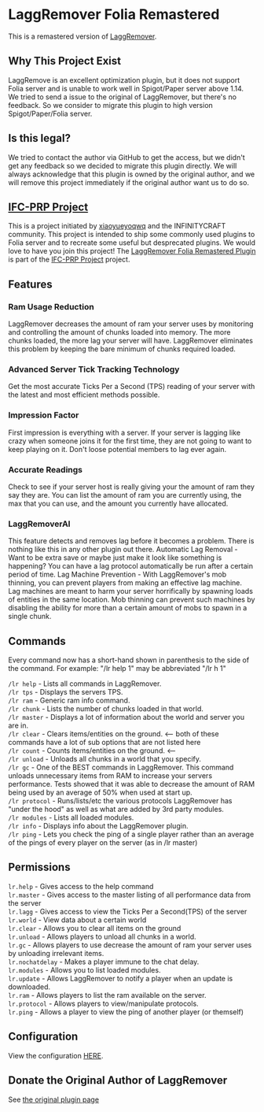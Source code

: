 # LaggRemover Folia Remastered

This is a remastered version of [LaggRemover](https://dev.bukkit.org/projects/laggremover). 

## Why This Project Exist
LaggRemove is an excellent optimization plugin, but it does not support Folia server and is unable to work well in Spigot/Paper server above 1.14. 
We tried to send a issue to the original of LaggRemover, but there's no feedback. So we consider to migrate this plugin to high version Spigot/Paper/Folia server.

## Is this legal?
We tried to contact the author via GitHub to get the access, but we didn't get any feedback so we decided to migrate this plugin directly. We will always acknowledge that this plugin is owned by the original author, and we will remove this project immediately if the original author want us to do so.

## [IFC-PRP Project](https://github.com/xiaoyueyoqwq/IFC-PRP)
This is a project initiated by [xiaoyueyoqwq](https://github.com/xiaoyueyoqwq) and the INFINITYCRAFT community. 
This project is intended to ship some commonly used plugins to Folia server and to recreate some useful but desprecated plugins. 
We would love to have you join this project! 
The [LaggRemover Folia Remastered Plugin](https://github.com/RIvance/LaggRemoverRemastered) is part of the [IFC-PRP Project](https://github.com/xiaoyueyoqwq/IFC-PRP) project.

## Features
### Ram Usage Reduction
LaggRemover decreases the amount of ram your server uses by monitoring and controlling the amount of chunks loaded into memory. The more chunks loaded, the more lag your server will have. LaggRemover eliminates this problem by keeping the bare minimum of chunks required loaded.
### Advanced Server Tick Tracking Technology
Get the most accurate Ticks Per a Second (TPS) reading of your server with the latest and most efficient methods possible.
### Impression Factor
First impression is everything with a server. If your server is lagging like crazy when someone joins it for the first time, they are not going to want to keep playing on it. Don't loose potential members to lag ever again.
### Accurate Readings
Check to see if your server host is really giving your the amount of ram they say they are. You can list the amount of ram you are currently using, the max that you can use, and the amount you currently have allocated.
### LaggRemoverAI
This feature detects and removes lag before it becomes a problem. There is nothing like this in any other plugin out there.
Automatic Lag Removal - Want to be extra save or maybe just make it look like something is happening? You can have a lag protocol automatically be run after a certain period of time.
Lag Machine Prevention - With LaggRemover's mob thinning, you can prevent players from making an effective lag machine. Lag machines are meant to harm your server horrifically by spawning loads of entities in the same location. Mob thinning can prevent such machines by disabling the ability for more than a certain amount of mobs to spawn in a single chunk.


## Commands

Every command now has a short-hand shown in parenthesis to the side of the command. For example: "/lr help 1" may be abbreviated "/lr h 1"

`/lr help` - Lists all commands in LaggRemover.<br>
`/lr tps` - Displays the servers TPS.<br>
`/lr ram` - Generic ram info command.<br>
`/lr chunk` - Lists the number of chunks loaded in that world.<br>
`/lr master` - Displays a lot of information about the world and server you are in.<br>
`/lr clear` - Clears items/entities on the ground.       <-- both of these commands have a lot of sub options that are not listed here<br>
`/lr count` - Counts items/entities on the ground.    <--<br>
`/lr unload` - Unloads all chunks in a world that you specify.<br>
`/lr gc` - One of the BEST commands in LaggRemover. This command unloads unnecessary items from RAM to increase your servers performance. Tests showed that it was able to decrease the amount of RAM being used by an average of 50% when used at start up.<br>
`/lr protocol` - Runs/lists/etc the various protocols LaggRemover has "under the hood" as well as what are added by 3rd party modules.<br>
`/lr modules` - Lists all loaded modules.<br>
`/lr info` - Displays info about the LaggRemover plugin.<br>
`/lr ping` - Lets you check the ping of a single player rather than an average of the pings of every player on the server (as in /lr master)<br>

## Permissions

`lr.help` - Gives access to the help command<br>
`lr.master` - Gives access to the master listing of all performance data from the server<br>
`lr.lagg` - Gives access to view the Ticks Per a Second(TPS) of the server<br>
`lr.world` - View data about a certain world<br>
`lr.clear` - Allows you to clear all items on the ground<br>
`lr.unload` - Allows players to unload all chunks in a world.<br>
`lr.gc` - Allows players to use decrease the amount of ram your server uses by unloading irrelevant items.<br>
`lr.nochatdelay` - Makes a player immune to the chat delay.<br>
`lr.modules` - Allows you to list loaded modules.<br>
`lr.update` - Allows LaggRemover to notify a player when an update is downloaded.<br>
`lr.ram` - Allows players to list the ram available on the server.<br>
`lr.protocol` - Allows players to view/manipulate protocols.<br>
`lr.ping` - Allows a player to view the ping of another player (or themself)<br>

## Configuration
View the configuration [HERE](https://dev.bukkit.org/projects/laggremover/pages/configuration).

## Donate the Original Author of LaggRemover
See [the original plugin page](https://dev.bukkit.org/projects/laggremover)
